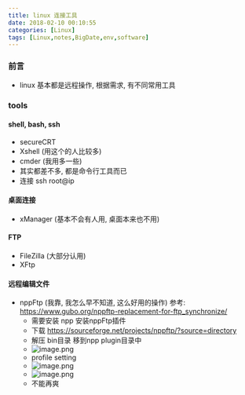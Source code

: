 ```yaml
---
title: linux 连接工具
date: 2018-02-10 00:10:55
categories: [Linux]
tags: [Linux,notes,BigDate,env,software]
---
```

### 前言
* linux 基本都是远程操作, 根据需求, 有不同常用工具
### tools
#### shell, bash, ssh
* secureCRT
* Xshell (用这个的人比较多)
* cmder (我用多一些)
* 其实都差不多, 都是命令行工具而已
* 连接 ssh root@ip
<!----more--->
#### 桌面连接
* xManager (基本不会有人用, 桌面本来也不用)
#### FTP
* FileZilla (大部分认用)
* XFtp
#### 远程编辑文件
* nppFtp (我靠, 我怎么早不知道, 这么好用的操作) 参考: https://www.gubo.org/nppftp-replacement-for-ftp_synchronize/
    * 需要安装 npp 安装nppFtp插件
    * 下载 https://sourceforge.net/projects/nppftp/?source=directory
    * 解压 bin目录 移到npp plugin目录中
    * ![image.png](http://upload-images.jianshu.io/upload_images/4832809-9fc90f166b15c9f3.png?imageMogr2/auto-orient/strip%7CimageView2/2/w/1240)
    * profile setting
    * ![image.png](http://upload-images.jianshu.io/upload_images/4832809-933fac078751404b.png?imageMogr2/auto-orient/strip%7CimageView2/2/w/1240)
    * ![image.png](http://upload-images.jianshu.io/upload_images/4832809-3f209309e3a4ce02.png?imageMogr2/auto-orient/strip%7CimageView2/2/w/1240)
    * 不能再爽
